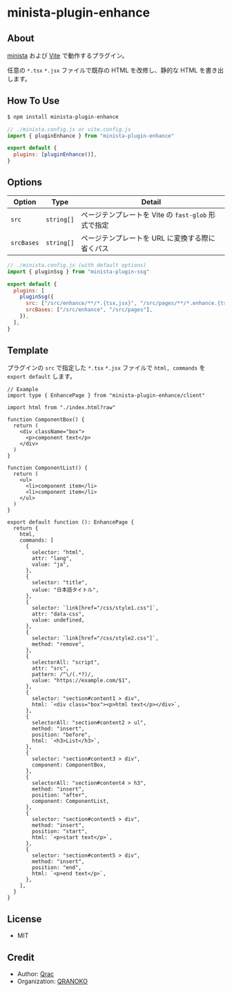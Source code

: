 # minista-plugin-enhance

## About

[minista](https://minista.qranoko.jp) および [Vite](https://ja.vitejs.dev/) で動作するプラグイン。

任意の `*.tsx` `*.jsx` ファイルで既存の HTML を改修し、静的な HTML を書き出します。

## How To Use

```sh
$ npm install minista-plugin-enhance
```

```js
// ./minista.config.js or vite.config.js
import { pluginEnhance } from "minista-plugin-enhance"

export default {
  plugins: [pluginEnhance()],
}
```

## Options

| Option     | Type       | Detail                                              |
| ---------- | ---------- | --------------------------------------------------- |
| `src`      | `string[]` | ページテンプレートを Vite の `fast-glob` 形式で指定 |
| `srcBases` | `string[]` | ページテンプレートを URL に変換する際に省くパス     |

```js
// ./minista.config.js (with default options)
import { pluginSsg } from "minista-plugin-ssg"

export default {
  plugins: [
    pluginSsg({
      src: ["/src/enhance/**/*.{tsx,jsx}", "/src/pages/**/*.enhance.{tsx,jsx}"],
      srcBases: ["/src/enhance", "/src/pages"],
    }),
  ],
}
```

## Template

プラグインの `src` で指定した `*.tsx` `*.jsx` ファイルで `html, commands` を `export default` します。

```tsx
// Example
import type { EnhancePage } from "minista-plugin-enhance/client"

import html from "./index.html?raw"

function ComponentBox() {
  return (
    <div className="box">
      <p>component text</p>
    </div>
  )
}

function ComponentList() {
  return (
    <ul>
      <li>component item</li>
      <li>component item</li>
    </ul>
  )
}

export default function (): EnhancePage {
  return {
    html,
    commands: [
      {
        selector: "html",
        attr: "lang",
        value: "ja",
      },
      {
        selector: "title",
        value: "日本語タイトル",
      },
      {
        selector: `link[href="/css/style1.css"]`,
        attr: "data-css",
        value: undefined,
      },
      {
        selector: `link[href="/css/style2.css"]`,
        method: "remove",
      },
      {
        selectorAll: "script",
        attr: "src",
        pattern: /^\/(.*?)/,
        value: "https://example.com/$1",
      },
      {
        selector: "section#content1 > div",
        html: `<div class="box"><p>html text</p></div>`,
      },
      {
        selectorAll: "section#content2 > ul",
        method: "insert",
        position: "before",
        html: `<h3>List</h3>`,
      },
      {
        selector: "section#content3 > div",
        component: ComponentBox,
      },
      {
        selectorAll: "section#content4 > h3",
        method: "insert",
        position: "after",
        component: ComponentList,
      },
      {
        selector: "section#content5 > div",
        method: "insert",
        position: "start",
        html: `<p>start text</p>`,
      },
      {
        selector: "section#content5 > div",
        method: "insert",
        position: "end",
        html: `<p>end text</p>`,
      },
    ],
  }
}
```

## License

- MIT

## Credit

- Author: [Qrac](https://qrac.jp)
- Organization: [QRANOKO](https://qranoko.jp)
